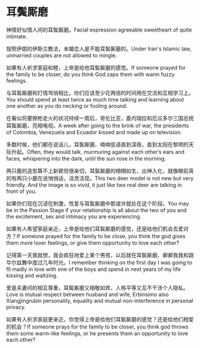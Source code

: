 # 耳鬓厮磨

<p><span class="chinese">神情好似情人间的耳鬓厮磨。</span><span class="english">Facial expression agreeable sweetheart of quite intimate.</span></p>

<p><span class="chinese">按照伊朗的伊斯兰教法，未婚恋人是不能耳鬓厮磨的。</span><span class="english">Under Iran's Islamic law, unmarried couples are not allowed to mingle.</span></p>

<p><span class="chinese">如果有人祈求家庭和睦，上帝是给他耳鬓厮磨的感觉。</span><span class="english">If someone prayed for the family to be closer, do you think God zaps them with warm fuzzy feelings.</span></p>

<p><span class="chinese">与耳鬓厮磨和打情骂俏相比，你们应该至少花两倍的时间用在交流和互相学习上。</span><span class="english">You should spend at least twice as much time talking and learning about one another as you do necking or fooling around.</span></p>

<p><span class="chinese">在看似将要擦枪走火的状况持续一周后，哥伦比亚，委内瑞拉和厄瓜多尔三国总统耳鬓厮磨，亮相电视。</span><span class="english">A week after going to the brink of war, the presidents of Colombia, Venezuela and Ecuador kissed and made up on television.</span></p>

<p><span class="chinese">多数时候，他们都在说话儿，耳鬓厮磨、喃喃低语直到深夜，直到太阳在黎明的天际升起。</span><span class="english">Often, they would talk, murmuring against each other’s ears and faces, whispering into the dark, until the sun rose in the morning.</span></p>

<p><span class="chinese">两只鹿的造型算不上新颖但很亲切，耳鬓厮磨的栩栩如生，出神入化，就像眼前真的有两只小鹿在说悄悄话，活灵活现。</span><span class="english">This two deer model is not new but very friendly. And the image is so vivid, it just like two real deer are talking in front of you.</span></p>

<p><span class="chinese">如果你们现在沉浸在刺激，性爱与耳鬓厮磨中那或许就处在这个阶段。</span><span class="english">You may be in the Passion Stage if your relationship is all about the two of you and the excitement, sex and intimacy you are experiencing.</span></p>

<p><span class="chinese">如果有人希望家庭亲近，上帝是给他们耳鬓厮磨的感觉，还是给他们机会去爱对方？</span><span class="english">If someone prayed for the family to be close, you think the god gives them more lover feelings, or give them opportunity to love each other?</span></p>

<p><span class="chinese">记得第一天我就想，我会疯狂地爱上某个男孩，以后就在耳鬓厮磨、卿卿我我和跳华尔兹舞中度过几年时光。</span><span class="english">I remember thinking on the first day I was going to fll madly in love with one of the boys and spend in next years of my life kissing and waltzing.</span></p>

<p><span class="chinese">爱是夫妻间的相互尊重，耳鬓厮磨又相敬如宾，人格平等又互不干涉个人隐私。</span><span class="english">Love is mutual respect between husband and wife, Erbinsimo also Xiangjingrubin personality, equality and mutual non-interference in personal privacy.</span></p>

<p><span class="chinese">如果有人祈求家庭更亲近，你觉得上帝是给他们耳鬓厮磨的感觉？还是给他们相爱的机会？</span><span class="english">If someone prays for the family to be closer, you think god throws them some warm-like feelings, or he presents them an opportunity to love each other?</span></p>

